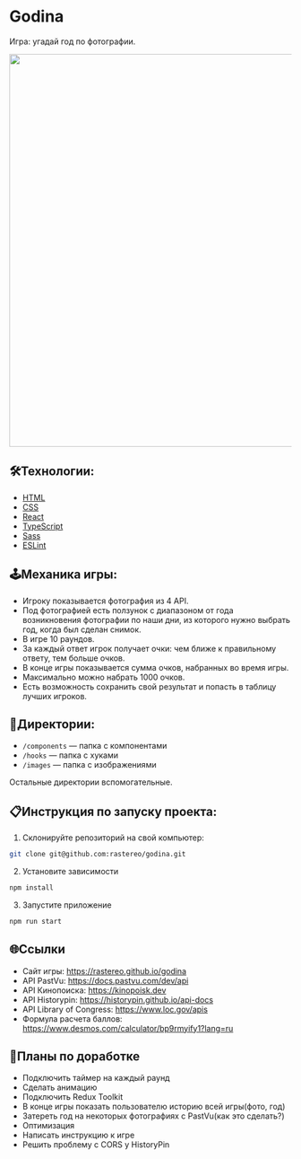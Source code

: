 # Godina

Игра: угадай год по фотографии.

<p align="center"><a href="https://rastereo.github.io/godina/" target="_blank"><img src="https://i.ibb.co/fnyqw61/2023-11-03-015058.jpg" width="700px"></a></p>

## 🛠️Технологии:

+ [HTML](https://html.spec.whatwg.org)
+ [CSS](https://www.w3.org/Style/CSS)
+ [React](https://react.dev/)
+ [TypeScript](https://www.typescriptlang.org/)
+ [Sass](https://sass-lang.com/)
+ [ESLint](https://eslint.org/)

## 🕹️Механика игры:

+ Игроку показывается фотография из 4 API.
+ Под фотографией есть ползунок с диапазоном от года возникновения
фотографии по наши дни, из которого нужно выбрать год, когда был сделан
снимок.
+ В игре 10 раундов.
+ За каждый ответ игрок получает очки: чем ближе к правильному ответу, тем
больше очков.
+ В конце игры показывается сумма очков, набранных во время игры.
+ Максимально можно набрать 1000 очков.
+ Есть возможность сохранить свой результат и попасть в таблицу лучших игроков.

## 📂Директории:

+ `/components` — папка с компонентами
+ `/hooks` — папка с хуками
+ `/images` — папка c изображениями

Остальные директории вспомогательные.

## 📋Инструкция по запуску проекта:

1. Склонируйте репозиторий на свой компьютер:
```bash
git clone git@github.com:rastereo/godina.git
```
2. Установите зависимости
```bash
npm install
```
3. Запустите приложение
```bash
npm run start
```

## 🌐Ссылки

+ Сайт игры: https://rastereo.github.io/godina
+ API PastVu: https://docs.pastvu.com/dev/api
+ API Кинопоиска: https://kinopoisk.dev
+ API Historypin: https://historypin.github.io/api-docs
+ API Library of Congress: https://www.loc.gov/apis
+ Формула расчета баллов: https://www.desmos.com/calculator/bp9rmyify1?lang=ru

## 🔨Планы по доработке

+ Подключить таймер на каждый раунд
+ Сделать анимацию
+ Подключить Redux Toolkit
+ В конце игры показать пользователю историю всей игры(фото, год)
+ Затереть год на некоторых фотографиях с PastVu(как это сделать?)
+ Оптимизация
+ Написать инструкцию к игре
+ Решить проблему с CORS у HistoryPin
